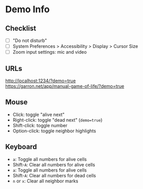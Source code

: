 # Demo Info

## Checklist

- [ ] "Do not disturb"
- [ ] System Preferences > Accessibility > Display > Cursor Size
- [ ] Zoom input settings: mic and video

## URLs

<http://localhost:1234/?demo=true>  
<https://garron.net/app/manual-game-of-life/?demo=true>

## Mouse

- Click: toggle "alive next"
- Right-click: toggle "dead next" (`demo=true`)
- Shift-click: toggle number
- Option-click: toggle neighbor highlights

## Keyboard

- `a`: Toggle all numbers for alive cells
- Shift-`A`: Clear all numbers for alive cells
- `a`: Toggle all numbers for alive cells
- Shift-`A`: Clear all numbers for dead cells
- `n` or `x`: Clear all neighbor marks
